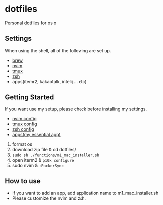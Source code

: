 # dotfiles
Personal dotfiles for os x

## Settings
When using the shell, all of the following are set up.
- [brew](https://brew.sh/)
- [nvim](https://neovim.io/)
- [tmux](https://github.com/tmux/tmux)
- [zsh](https://www.zsh.org/)
- apps(itemr2, kakaotalk, intelij ... etc)

## Getting Started
If you want use my setup, please check before installing my settings.

- [nvim config](https://github.com/delic8/dotfiles2-/tree/main/nvim)
- [tmux config](https://github.com/delic8/dotfiles2-/tree/main/tmux)
- [zsh config](https://github.com/delic8/dotfiles2-/blob/main/shell/.zshrc)
- [apps(my essential app)](https://github.com/delic8/dotfiles2-/blob/main/functions/m1_mac_installer.sh)

1. format os 
2. download zip file & cd dotfiles/
3. `sudo sh ./functions/m1_mac_installer.sh`
4. open iterm2 & `p10k configure`
5. sudo nvim & `:PackerSync`

## How to use
- If you want to add an app, add application name to m1_mac_installer.sh
- Please customize the nvim and zsh.

